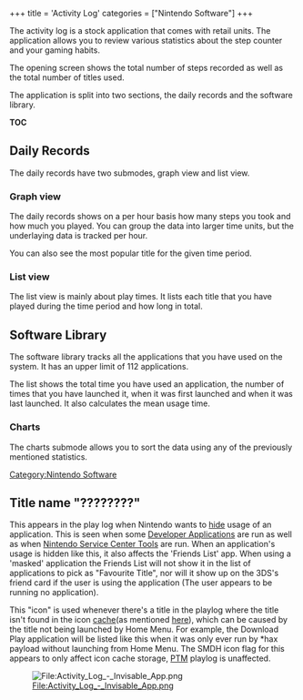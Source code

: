 +++
title = 'Activity Log'
categories = ["Nintendo Software"]
+++

The activity log is a stock application that comes with retail units.
The application allows you to review various statistics about the step
counter and your gaming habits.

The opening screen shows the total number of steps recorded as well as
the total number of titles used.

The application is split into two sections, the daily records and the
software library.

__TOC__

## Daily Records

The daily records have two submodes, graph view and list view.

### Graph view

The daily records shows on a per hour basis how many steps you took and
how much you played. You can group the data into larger time units, but
the underlaying data is tracked per hour.

You can also see the most popular title for the given time period.

### List view

The list view is mainly about play times. It lists each title that you
have played during the time period and how long in total.

## Software Library

The software library tracks all the applications that you have used on
the system. It has an upper limit of 112 applications.

The list shows the total time you have used an application, the number
of times that you have launched it, when it was first launched and when
it was last launched. It also calculates the mean usage time.

### Charts

The charts submode allows you to sort the data using any of the
previously mentioned statistics.

[Category:Nintendo Software](Category:Nintendo_Software "wikilink")

## Title name "????????"

This appears in the play log when Nintendo wants to
[hide](SMDH "wikilink") usage of an application. This is seen when some
[Developer Applications](3DS_Development_Unit_Software "wikilink") are
run as well as when [Nintendo Service Center
Tools](Nintendo_Service_Center_Tools "wikilink") are run. When an
application's usage is hidden like this, it also affects the 'Friends
List' app. When using a 'masked' application the Friends List will not
show it in the list of applications to pick as "Favourite Title", nor
will it show up on the 3DS's friend card if the user is using the
application (The user appears to be running no application).

This "icon" is used whenever there's a title in the playlog where the
title isn't found in the icon [cache](Home_Menu "wikilink")(as mentioned
[here](SMDH "wikilink")), which can be caused by the title not being
launched by Home Menu. For example, the Download Play application will
be listed like this when it was only ever run by \*hax payload without
launching from Home Menu. The SMDH icon flag for this appears to only
affect icon cache storage, [PTM](PTM_Services "wikilink") playlog is
unaffected.

<figure>
<img src="../Activity_Log_-_Invisable_App.png"
title="File:Activity_Log_-_Invisable_App.png" />
<figcaption><a
href="../File:Activity_Log_-_Invisable_App.png">File:Activity_Log_-_Invisable_App.png</a></figcaption>
</figure>

